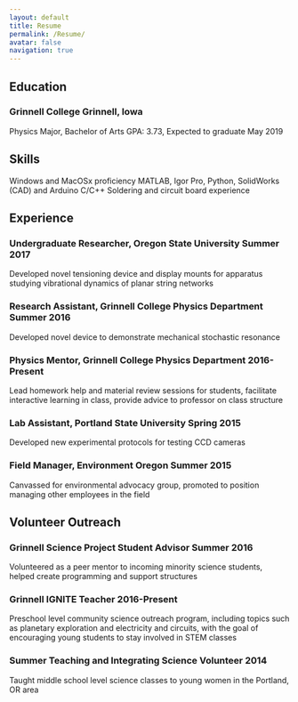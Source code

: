 ```yaml
---
layout: default
title: Resume
permalink: /Resume/
avatar: false
navigation: true
---
```

## Education
### **Grinnell College** Grinnell, Iowa
Physics Major, Bachelor of Arts
GPA: 3.73, Expected to graduate May 2019

## Skills
Windows and MacOSx proficiency
MATLAB, Igor Pro, Python, SolidWorks (CAD) and Arduino C/C++
Soldering and circuit board experience

## Experience
### **Undergraduate Researcher, Oregon State University** Summer 2017
Developed novel tensioning device and display mounts for apparatus studying vibrational dynamics of planar string networks

### **Research Assistant, Grinnell College Physics Department** Summer 2016
Developed novel device to demonstrate mechanical stochastic resonance

### **Physics Mentor, Grinnell College Physics Department** 2016-Present
Lead homework help and material review sessions for students, facilitate interactive learning in class, provide advice to professor on class structure

### **Lab Assistant, Portland State University** Spring 2015
Developed new experimental protocols for testing CCD cameras

### **Field Manager, Environment Oregon** Summer 2015
Canvassed for environmental advocacy group, promoted to position managing other employees in the field

## Volunteer Outreach
### **Grinnell Science Project Student Advisor** Summer 2016
Volunteered as a peer mentor to incoming minority science students, helped create programming and support structures

### **Grinnell IGNITE Teacher** 2016-Present
Preschool level community science outreach program, including topics such as planetary exploration and electricity and circuits, with the goal of encouraging young students to stay involved in STEM classes

### **Summer Teaching and Integrating Science Volunteer** 2014
Taught middle school level science classes to young women in the Portland, OR area
